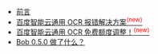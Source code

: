 * [前言](blog/)
* [百度智能云通用 OCR 报错解决方案<sup style="color:red">(new)<sup>](blog/2021-06-23-baidu-ocr-error)
* [百度智能云通用 OCR 免费额度调整！<sup style="color:red">(new)<sup>](blog/2021-04-26-baidu-ocr-news)
* [Bob 0.5.0 做了什么？](blog/2020-08-03-0.5.0-new-features.md)
